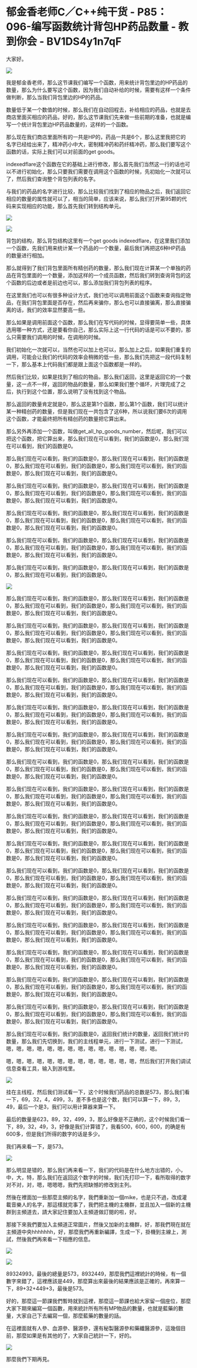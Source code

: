 # 郁金香老师C／C++纯干货 - P85：096-编写函数统计背包HP药品数量 - 教到你会 - BV1DS4y1n7qF

大家好。

![](img/7be6165c0cfb76c0afc0a79f76565104_1.png)

我是郁金香老师，那么这节课我们编写一个函数，用来统计背包里边的HP药品的数量，那么为什么要写这个函数，因为我们自动补给的时候，需要有这样一个条件做判断，那么当我们背包里边的HP的药品。

数量低于某一个数值的时候，那么我们在自动回程去，补给相应的药品，也就是去商店里面买相应的药品，好的，那么这节课我们先来做一些前期的准备，也就是编写一个统计背包里边HP药品数量的，这样的一个函数。

那么现在我们商店里面所有的一共是HP的，药品一共是6个，那么这里我把它的名字已经给出来了，精冲药小中大，密制精冲药和药纤精冲药，那么我们要写这个函数的话，实际上我们可以对前面的get goods。

indexedflare这个函数在它的基础上进行修改，那么首先我们当然这一行的话也可以不进行初始化，那么只要我们需要在调用这个函数的时候，先初始化一次就可以了，然后我们查询整个背包列表的名字。

与我们的药品的名字进行比较，那么比较我们找到了相应的物品之后，我们返回它相应的数量的属性就可以了，相当的简单，应该来说，那么我们打开第95颗的代码来实现相应的功能，那么首先我们转到结构单元。



![](img/7be6165c0cfb76c0afc0a79f76565104_3.png)

![](img/7be6165c0cfb76c0afc0a79f76565104_4.png)

背包的结构，那么背包结构这里有一个get goods indexedflare，在这里我们添加一个函数，先我们用来统计某一个药品的一个数量，最后我们再把这6种HP药品的数量进行相加。

那么就得到了我们背包里面所有精创药的数量，那么我们现在计算某一个单独的药品在背包里面的一个数量，添加这样的一个成员函数，然后我们转到查询背包的这个函数的后边或者是前边也可以，那么添加我们背包列表的程序。

在这里我们也可以有很多种设计方式，我们也可以调用前面这个函数来查询指定物品，在我们背包里面是否存在，然后再来骗你，那么也可以直接骗离，那么直接骗离的话，我们的效率显然要高一些。

那么如果是调用前面这个函数，那么我们在写代码的时候，显得要简单一些，具体选用哪一种方式，还是要看你自己，那么实际上这一行代码的话是可以不要的，那么只需要我们调用的时候，在调用的时候。

我们初始化一次就可以，当然也可以加上也可以，那么加上之后，如果我们重复的调用，可能会让我们的代码的效率会稍微的低一些，那么我们先把这一段代码复制一下，那么基本上代码我们都是跟上面这个函数都是一样的。

然后我们比较，如果是找到了相应的物品，那么我们返回，这里是返回它的一个数量，这一点不一样，返回的物品的数量，那么如果我们整个循环，片理完成了之后，执行到这个位置，那么说明了没有找到这个物品。

那么返回的数量肯定就是0，那么这是第1个函数，那么第1个函数，我们可以统计某一种精创药的数量，但是我们现在一共包含了这6种，所以说我们要6次的调用这个函数，才能最终把所有精创药的数量把它算出来。

那么另外再添加一个函数，叫做get_all_hp_goods_number，然后呢，我们可以把这个函数，把它算出来，那么我们现在可以看到，我们的函数是0，那么我们现在可以看到，我们的函数是0。

那么我们现在可以看到，我们的函数是0，那么我们现在可以看到，我们的函数是0，那么我们现在可以看到，我们的函数是0，那么我们现在可以看到，我们的函数是0，那么我们现在可以看到，我们的函数是0。

那么我们现在可以看到，我们的函数是0，那么我们现在可以看到，我们的函数是0，那么我们现在可以看到，我们的函数是0，那么我们现在可以看到，我们的函数是0，那么我们现在可以看到，我们的函数是0。

那么我们现在可以看到，我们的函数是0，那么我们现在可以看到，我们的函数是0，那么我们现在可以看到，我们的函数是0，那么我们现在可以看到，我们的函数是0，那么我们现在可以看到，我们的函数是0。

那么我们现在可以看到，我们的函数是0，那么我们现在可以看到，我们的函数是0，那么我们现在可以看到，我们的函数是0，那么我们现在可以看到，我们的函数是0，那么我们现在可以看到，我们的函数是0。

那么我们现在可以看到，我们的函数是0，那么我们现在可以看到，我们的函数是0，那么我们现在可以看到，我们的函数是0。



![](img/7be6165c0cfb76c0afc0a79f76565104_6.png)

那么我们现在可以看到，我们的函数是0，那么我们现在可以看到，我们的函数是0，那么我们现在可以看到，我们的函数是0，那么我们现在可以看到，我们的函数是0，那么我们现在可以看到，我们的函数是0。

那么我们现在可以看到，我们的函数是0，那么我们现在可以看到，我们的函数是0，那么我们现在可以看到，我们的函数是0，那么我们现在可以看到，我们的函数是0，那么我们现在可以看到，我们的函数是0。

那么我们现在可以看到，我们的函数是0，那么我们现在可以看到，我们的函数是0，那么我们现在可以看到，我们的函数是0，那么我们现在可以看到，我们的函数是0，那么我们现在可以看到，我们的函数是0。

那么我们现在可以看到，我们的函数是0，那么我们现在可以看到，我们的函数是0，那么我们现在可以看到，我们的函数是0，那么我们现在可以看到，我们的函数是0，那么我们现在可以看到，我们的函数是0。

那么我们现在可以看到，我们的函数是0，那么我们现在可以看到，我们的函数是0，那么我们现在可以看到，我们的函数是0，那么我们现在可以看到，我们的函数是0，那么我们现在可以看到，我们的函数是0。

那么我们现在可以看到，我们的函数是0，那么我们现在可以看到，我们的函数是0，那么我们现在可以看到，我们的函数是0，那么我们现在可以看到，我们的函数是0，那么我们现在可以看到，我们的函数是0。

那么我们现在可以看到，我们的函数是0，那么我们现在可以看到，我们的函数是0，那么我们现在可以看到，我们的函数是0，那么我们现在可以看到，我们的函数是0，那么我们现在可以看到，我们的函数是0。

那么我们现在可以看到，我们的函数是0，那么我们现在可以看到，我们的函数是0，那么我们现在可以看到，我们的函数是0，那么我们现在可以看到，我们的函数是0，那么我们现在可以看到，我们的函数是0。

那么我们现在可以看到，我们的函数是0，那么我们现在可以看到，我们的函数是0，那么我们现在可以看到，我们的函数是0，那么我们现在可以看到，我们的函数是0，那么我们现在可以看到，我们的函数是0。

那么我们现在可以看到，我们的函数是0，那么我们现在可以看到，我们的函数是0，那么我们现在可以看到，我们的函数是0，那么我们现在可以看到，我们的函数是0，那么我们现在可以看到，我们的函数是0。

那么我们现在可以看到，我们的函数是0，那么我们现在可以看到，我们的函数是0，那么我们现在可以看到，我们的函数是0，那么我们现在可以看到，我们的函数是0，那么我们现在可以看到，我们的函数是0。

那么我们现在可以看到，我们的函数是0，那么我们现在可以看到，我们的函数是0，那么我们现在可以看到，我们的函数是0，那么我们现在可以看到，我们的函数是0，那么我们现在可以看到，我们的函数是0。

那么我们现在可以看到，我们的函数是0，那么我们现在可以看到，我们的函数是0，那么我们现在可以看到，我们的函数是0，那么我们现在可以看到，我们的函数是0，那么我们现在可以看到，我们的函数是0。

那么我们现在可以看到，我们的函数是0，那么我们现在可以看到，我们的函数是0，那么我们现在可以看到，我们的函数是0，那么我们现在可以看到，我们的函数是0，那么我们现在可以看到，我们的函数是0。

那么我们现在可以看到，我们的函数是0，那么我们现在可以看到，我们的函数是0，那么我们现在可以看到，我们的函数是0，那么我们现在可以看到，我们的函数是0，那么我们现在可以看到，我们的函数是0。

那么我们现在可以看到，我们的函数是0，那么我们现在可以看到，我们的函数是0，那么我们现在可以看到，我们的函数是0，那么我们现在可以看到，我们的函数是0，那么我们现在可以看到，我们的函数是0。

那么我们现在可以看到，我们的函数是0，返回我们统计的数量，返回我们统计的数量，那么我们先切换到，我们的主线程单元，进行一下测试，进行一下测试，嗯，嗯，嗯，嗯，嗯，嗯，嗯，嗯，嗯，嗯，嗯，嗯，嗯，嗯，嗯。

嗯，嗯，嗯，嗯，嗯，嗯，嗯，嗯，嗯，嗯，嗯，嗯，嗯，然后我们打开我们调试信息查看工具，输入到游戏里。

![](img/7be6165c0cfb76c0afc0a79f76565104_8.png)

挂在主线程，然后我们测试看一下，这个时候我们药品的总数是573，那么我们看一下，69，32，4，499，3，差不多也是这个数，我们可以算一下，89，3，49，最后一个是3，我们可以用计算器来算一下。

最后的数量是623，89，32，499，3，那么好像是不正确的，这个时候我们看一下，89，32，49，3，好像是我们计算错了，我看500，600，600，的确是有600多，但是我们所得的数字的话是多少。

我们再来看一下，是573。

![](img/7be6165c0cfb76c0afc0a79f76565104_10.png)

那么明显是错的，那么我们再来看一下，我们的代码是在什么地方出错的，小，中，大，特，那么我们在返回这个数字的时候，我们先打印一下，看所取得的数字对不对，对，嗯，嗯嗯嗯，我們先把缺憾的修改到主列。

然後在裡面加一些那麼主頻的名字，我們重新加一個mike，也是只不過，改成灌載音樂人的名字，那這樣就完事了，我們把主機的主機群，並且加入一個新的主機群到主頻道去，請大家記住要加入主頻道做訂閱的啦，好。

那接下來我們要加入主頻道正常圖片，然後又加新的主機群，好，那我們現在就在主頻道中央hhhhhhh，好，那麼我們再重新編譯，生成一下，掛機到主線上，測試，然後我們再來看一下相應的信息。



![](img/7be6165c0cfb76c0afc0a79f76565104_12.png)

![](img/7be6165c0cfb76c0afc0a79f76565104_13.png)

89324993，最後的總量是573，8932449，那麼我們這裡統計的時候，有一個數字來錯了，這裡應該是449，那麼算出來最後的結果應該是正確的，再來算一下，89+32+449+3，最後是573。

好的，那麼這一節課我們暫時就到這裡，那麼這一節課也給大家留一個座位，那麼大家下期來編寫一個函數，用來統計所有所有MP物品的數量，也就是藍藥的數量，大家自己下去編寫一個，那麼藍藥的數量的話。

在這裡面就有人參、血源參、醫源參，還有秘製醫源參和藥纖醫源參，這幾個目前，那麼如果是有其他的了，大家自己統計一下，好的。



![](img/7be6165c0cfb76c0afc0a79f76565104_15.png)

那麼我們下期再見。